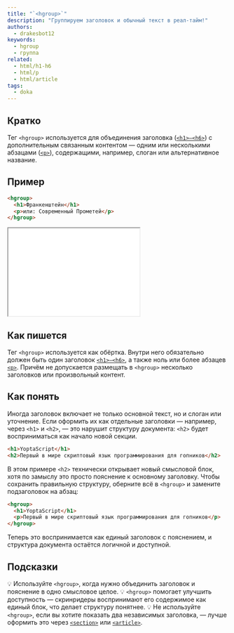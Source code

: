 ```yaml
---
title: "`<hgroup>`"
description: "Группируем заголовок и обычный текст в реал-тайм!"
authors:
  - drakesbot12
keywords:
  - hgroup
  - группа
related:
  - html/h1-h6
  - html/p
  - html/article
tags:
  - doka
---
```


## Кратко

Тег `<hgroup>` используется для объединения заголовка ([`<h1>–<h6>`](html/h1-h6/)) с дополнительным связанным контентом — одним или несколькими абзацами ([`<p>`](html/p/)), содержащими, например, слоган или альтернативное название.

## Пример

```html
<hgroup>
  <h1>Франкенштейн</h1>
  <p>или: Современный Прометей</p>
</hgroup>
```

<iframe title="Пример hgroup" src="demos/basic/" height="200"></iframe>

## Как пишется

Тег `<hgroup>` используется как обёртка. Внутри него обязательно должен быть один заголовок [`<h1>–<h6>`](html/h1-h6/), а также ноль или более абзацев [`<p>`](html/p/). Причём не допускается размещать в `<hgroup>` несколько заголовков или произвольный контент.

## Как понять

Иногда заголовок включает не только основной текст, но и слоган или уточнение. Если оформить их как отдельные заголовки — например, через `<h1>` и `<h2>`, — это нарушит структуру документа: `<h2>` будет восприниматься как начало новой секции.

```html
<h1>YoptaScript</h1>
<h2>Первый в мире скриптовый язык программирования для гопников</h2>
```

В этом примере `<h2>` технически открывает новый смысловой блок, хотя по замыслу это просто пояснение к основному заголовку.
Чтобы сохранить правильную структуру, оберните всё в `<hgroup>` и замените подзаголовок на абзац:

```html
<hgroup>
  <h1>YoptaScript</h1>
  <p>Первый в мире скриптовый язык программирования для гопников</p>
</hgroup>
```

Теперь это воспринимается как единый заголовок с пояснением, и структура документа остаётся логичной и доступной.

## Подсказки

💡 Используйте `<hgroup>`, когда нужно объединить заголовок и пояснение в одно смысловое целое.
💡 `<hgroup>` помогает улучшить доступность — скринридеры воспринимают его содержимое как единый блок, что делает структуру понятнее.
💡 Не используйте `<hgroup>`, если вы хотите показать два независимых заголовка, — лучше оформить это через [`<section>`](html/section/) или [`<article>`](html/article/).
